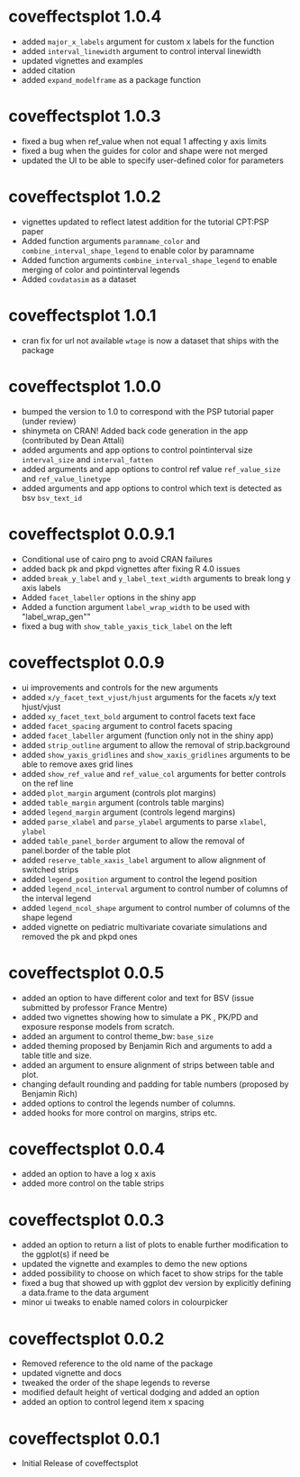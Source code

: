 # coveffectsplot 1.0.4
* added `major_x_labels` argument for custom x labels for the function
* added `interval_linewidth` argument to control interval linewidth
* updated vignettes and examples
* added citation
* added `expand_modelframe` as a package function


# coveffectsplot 1.0.3
* fixed a bug when ref_value when not equal 1 affecting y axis limits
* fixed a bug when the guides for color and shape were not merged
* updated the UI to be able to specify user-defined color for parameters


# coveffectsplot 1.0.2
* vignettes updated to reflect latest addition for the tutorial CPT:PSP paper
* Added function arguments `paramname_color` and `combine_interval_shape_legend` to enable color by paramname
* Added function arguments `combine_interval_shape_legend` to enable merging of color and pointinterval legends
* Added `covdatasim` as a dataset

# coveffectsplot 1.0.1
* cran fix for url not available `wtage` is now a dataset that ships with the package

# coveffectsplot 1.0.0
* bumped the version to 1.0 to correspond with the PSP tutorial paper (under review)
* shinymeta on CRAN! Added back code generation in the app (contributed by Dean Attali)
* added arguments and app options to control pointinterval size `interval_size` and `interval_fatten`
* added arguments and app options to control ref value  `ref_value_size` and `ref_value_linetype`
* added arguments and app options to control which text is detected as bsv `bsv_text_id`

# coveffectsplot 0.0.9.1
* Conditional use of cairo png to avoid CRAN failures
* added back pk and pkpd vignettes after fixing R 4.0 issues
* added `break_y_label` and `y_label_text_width` arguments to break long y axis labels
* Added `facet_labeller` options in the shiny app
* Added a function argument `label_wrap_width` to be used with "label_wrap_gen""
* fixed a bug with `show_table_yaxis_tick_label` on the left

# coveffectsplot 0.0.9
* ui improvements and controls for the new arguments
* added `x/y_facet_text_vjust/hjust` arguments for the facets x/y text hjust/vjust
* added `xy_facet_text_bold` argument to control facets text face
* added `facet_spacing` argument to control facets spacing
* added `facet_labeller` argument (function only not in the shiny app)
* added `strip_outline` argument to allow the removal of strip.background
* added `show_yaxis_gridlines` and `show_xaxis_gridlines` arguments to be able to remove axes grid lines
* added `show_ref_value` and `ref_value_col` arguments for better controls on the ref line
* added `plot_margin` argument (controls plot margins)
* added `table_margin` argument (controls table margins)
* added `legend_margin` argument (controls legend margins)
* added `parse_xlabel` and `parse_ylabel` arguments to parse `xlabel`, `ylabel`
* added `table_panel_border` argument to allow the removal of panel.border of the table plot
* added `reserve_table_xaxis_label` argument to allow alignment of switched strips 
* added `legend_position` argument to control the legend position
* added `legend_ncol_interval` argument to control number of columns of the interval legend
* added `legend_ncol_shape` argument to control number of columns of the shape legend
* added vignette on pediatric multivariate covariate simulations and removed the pk and pkpd ones

# coveffectsplot 0.0.5
* added an option to have different color and text for BSV (issue submitted by professor France Mentre)
* added two vignettes showing how to simulate a PK , PK/PD and exposure response models from scratch.
* added an argument to control theme_bw: `base_size`
* added theming proposed by Benjamin Rich and arguments to add a table title and size.
* added an argument to ensure alignment of strips between table and plot.
* changing default rounding and padding for table numbers (proposed by Benjamin Rich)
* added options to control the legends number of columns.
* added hooks for more control on margins, strips etc.

# coveffectsplot 0.0.4
* added an option to have a log x axis
* added more control on the table strips


# coveffectsplot 0.0.3

* added an option to return a list of plots to enable further modification to the ggplot(s) if need be
* updated the vignette and examples to demo the new options
* added possibility to choose on which facet to show strips for the table
* fixed a bug that showed up with ggplot dev version by explicitly defining a data.frame to the data argument
* minor ui tweaks to enable named colors in colourpicker

# coveffectsplot 0.0.2
* Removed reference to the old name of the package
* updated vignette and docs
* tweaked the order of the shape legends to reverse
* modified default height of vertical dodging and added an option
* added an option to control legend item x spacing


# coveffectsplot 0.0.1
* Initial Release of coveffectsplot

